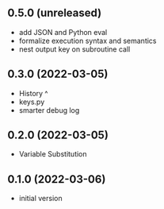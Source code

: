 0.5.0 (unreleased)
------------------

- add JSON and Python eval
- formalize execution syntax and semantics
- nest output key on subroutine call


0.3.0 (2022-03-05)
------------------

- History ^
- keys.py
- smarter debug log


0.2.0 (2022-03-05)
------------------

- Variable Substitution


0.1.0 (2022-03-06)
------------------

- initial version
